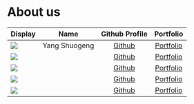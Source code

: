 # About us

Display | Name | Github Profile | Portfolio 
--------|:----:|:--------------:|:---------:
![](https://via.placeholder.com/100.png?text=Photo) | Yang Shuogeng | [Github](https://github.com/) | [Portfolio](docs/team/johndoe.md)
![](https://via.placeholder.com/100.png?text=Photo) |  | [Github](https://github.com/) | [Portfolio](docs/team/johndoe.md)
![](https://via.placeholder.com/100.png?text=Photo) |  | [Github](https://github.com/) | [Portfolio](docs/team/johndoe.md)
![](https://via.placeholder.com/100.png?text=Photo) |  | [Github](https://github.com/) | [Portfolio](docs/team/johndoe.md)
![](https://via.placeholder.com/100.png?text=Photo) |  | [Github](https://github.com/) | [Portfolio](docs/team/johndoe.md)
